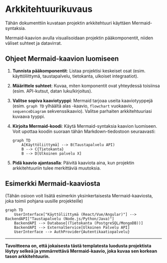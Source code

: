 # Arkkitehtuurikuvaus

Tähän dokumenttiin kuvataan projektin arkkitehtuuri käyttäen Mermaid-syntaksia. 

Mermaid-kaavion avulla visualisoidaan projektin pääkomponentit, niiden väliset suhteet ja datavirrat.

## Ohjeet Mermaid-kaavion luomiseen

1.  **Tunnista pääkomponentit**: Listaa projektisi keskeiset osat (esim. käyttöliittymä, taustapalvelu, tietokanta, ulkoiset integraatiot).
2.  **Määrittele suhteet**: Kuvaa, miten komponentit ovat yhteydessä toisiinsa (esim. API-kutsut, datan luku/kirjoitus).
3.  **Valitse sopiva kaaviotyyppi**: Mermaid tarjoaa useita kaaviotyyppejä (esim. `graph TD` ylhäältä alas -kaavio, `flowchart` vuokaavio, `sequenceDiagram` sekvenssikaavio). Valitse parhaiten arkkitehtuuriasi kuvaava tyyppi.
4.  **Kirjoita Mermaid-koodi**: Käytä Mermaid-syntaksia kaavion luomiseen. Voit upottaa koodin suoraan tähän Markdown-tiedostoon seuraavasti:

    ```mermaid
    graph TD
        A[Käyttöliittymä] --> B(Taustapalvelu API)
        B --> C{Tietokanta}
        B --> D[Ulkoinen palvelu X]
    ```

5.  **Pidä kaavio ajantasalla**: Päivitä kaaviota aina, kun projektin arkkitehtuuriin tulee merkittäviä muutoksia.

## Esimerkki Mermaid-kaaviosta

(Tähän osioon voit lisätä esimerkin yksinkertaisesta Mermaid-kaaviosta, joka toimii pohjana uusille projekteille)

```mermaid
graph TD
    UserInterface["Käyttöliittymä (React/Vue/Angular)"] --> BackendAPI["Taustapalvelu (Node.js/Python/Java)"]
    BackendAPI --> Database[(Tietokanta (PostgreSQL/MongoDB))]
    BackendAPI --> ExternalService[Ulkoinen Palvelu API]
    UserInterface --> AuthProvider{Autentikaatiopalvelu}
```

---

**Tavoitteena on, että jokaisesta tästä templatesta luodusta projektista löytyy selkeä ja ymmärrettävä Mermaid-kaavio, joka kuvaa sen korkean tason arkkitehtuurin.**
